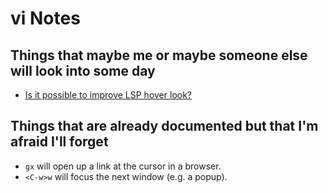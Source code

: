 # vi Notes

## Things that maybe me or maybe someone else will look into some day

- [Is it possible to improve LSP hover look?](https://www.reddit.com/r/neovim/comments/tx40m2/is_it_possible_to_improve_lsp_hover_look/)

## Things that are already documented but that I'm afraid I'll forget

- `gx` will open up a link at the cursor in a browser.
- `<C-w>w` will focus the next window (e.g. a popup).
